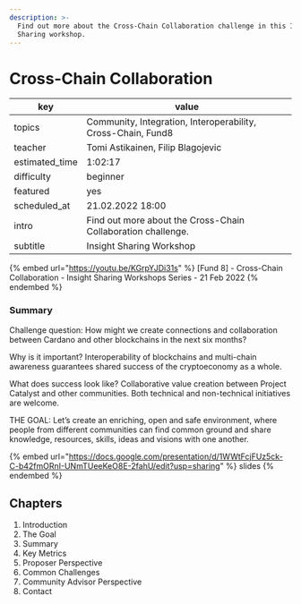 ```yaml
---
description: >-
  Find out more about the Cross-Chain Collaboration challenge in this Insight
  Sharing workshop.
---
```


# Cross-Chain Collaboration

| key             | value                                                        |
| --------------- | ------------------------------------------------------------ |
| topics          | Community, Integration, Interoperability, Cross-Chain, Fund8 |
| teacher         | Tomi Astikainen, Filip Blagojevic                            |
| estimated\_time | 1:02:17                                                      |
| difficulty      | beginner                                                     |
| featured        | yes                                                          |
| scheduled\_at   | 21.02.2022 18:00                                             |
| intro           | Find out more about the Cross-Chain Collaboration challenge. |
| subtitle        | Insight Sharing Workshop                                     |

{% embed url="https://youtu.be/KGrpYJDi31s" %}
\[Fund 8] - Cross-Chain Collaboration - Insight Sharing Workshops Series - 21 Feb 2022
{% endembed %}

### Summary

Challenge question: How might we create connections and collaboration between Cardano and other blockchains in the next six months?&#x20;

Why is it important? Interoperability of blockchains and multi-chain awareness guarantees shared success of the cryptoeconomy as a whole.&#x20;

What does success look like? Collaborative value creation between Project Catalyst and other communities. Both technical and non-technical initiatives are welcome.

THE GOAL: Let’s create an enriching, open and safe environment, where people from different communities can find common ground and share knowledge, resources, skills, ideas and visions with one another.

{% embed url="https://docs.google.com/presentation/d/1WWtFcjFUz5ck-C-b42fmORnI-UNmTUeeKeO8E-2fahU/edit?usp=sharing" %}
slides
{% endembed %}

## Chapters

1. Introduction
2. The Goal
3. Summary
4. Key Metrics
5. Proposer Perspective
6. Common Challenges
7. Community Advisor Perspective
8. Contact
